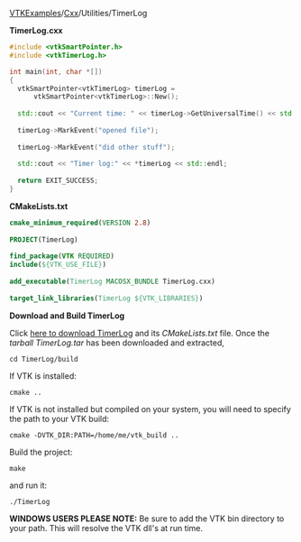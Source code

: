[VTKExamples](/home/)/[Cxx](/Cxx)/Utilities/TimerLog

**TimerLog.cxx**
```c++
#include <vtkSmartPointer.h>
#include <vtkTimerLog.h>

int main(int, char *[])
{
  vtkSmartPointer<vtkTimerLog> timerLog = 
      vtkSmartPointer<vtkTimerLog>::New();
  
  std::cout << "Current time: " << timerLog->GetUniversalTime() << std::endl;
  
  timerLog->MarkEvent("opened file");
  
  timerLog->MarkEvent("did other stuff");
  
  std::cout << "Timer log:" << *timerLog << std::endl;
  
  return EXIT_SUCCESS;
}
```
**CMakeLists.txt**
```cmake
cmake_minimum_required(VERSION 2.8)
 
PROJECT(TimerLog)
 
find_package(VTK REQUIRED)
include(${VTK_USE_FILE})
 
add_executable(TimerLog MACOSX_BUNDLE TimerLog.cxx)
 
target_link_libraries(TimerLog ${VTK_LIBRARIES})
```

**Download and Build TimerLog**

Click [here to download TimerLog](https://github.com/lorensen/VTKWikiExamplesTarballs/raw/master/TimerLog.tar) and its *CMakeLists.txt* file.
Once the *tarball TimerLog.tar* has been downloaded and extracted,
```
cd TimerLog/build 
```
If VTK is installed:
```
cmake ..
```
If VTK is not installed but compiled on your system, you will need to specify the path to your VTK build:
```
cmake -DVTK_DIR:PATH=/home/me/vtk_build ..
```
Build the project:
```
make
```
and run it:
```
./TimerLog
```
**WINDOWS USERS PLEASE NOTE:** Be sure to add the VTK bin directory to your path. This will resolve the VTK dll's at run time.


